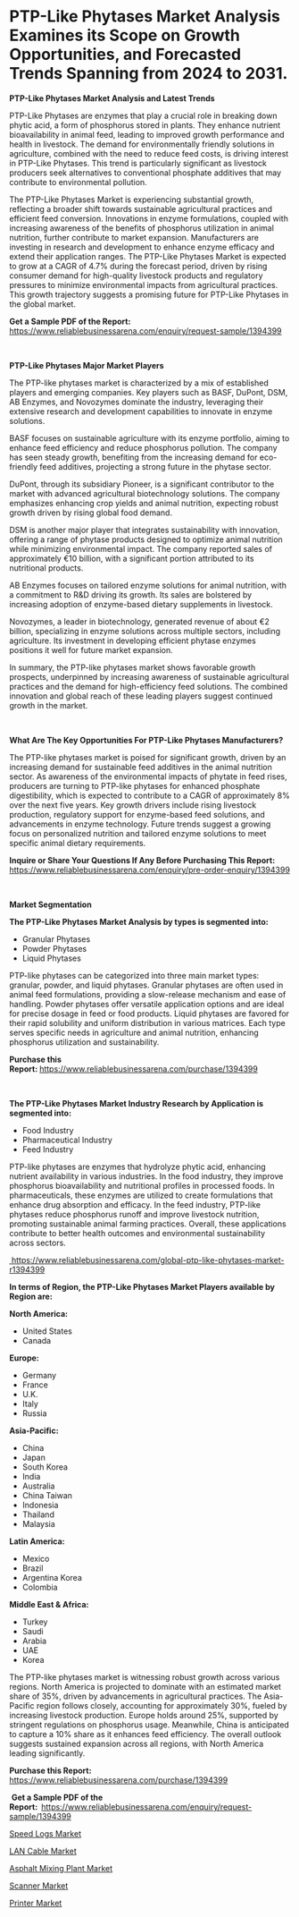 <p><h1>PTP-Like Phytases Market Analysis Examines its Scope on Growth Opportunities, and Forecasted Trends Spanning from 2024 to 2031.</h1></p><p><strong>PTP-Like Phytases Market Analysis and Latest Trends</strong></p>
<p><p>PTP-Like Phytases are enzymes that play a crucial role in breaking down phytic acid, a form of phosphorus stored in plants. They enhance nutrient bioavailability in animal feed, leading to improved growth performance and health in livestock. The demand for environmentally friendly solutions in agriculture, combined with the need to reduce feed costs, is driving interest in PTP-Like Phytases. This trend is particularly significant as livestock producers seek alternatives to conventional phosphate additives that may contribute to environmental pollution.</p><p>The PTP-Like Phytases Market is experiencing substantial growth, reflecting a broader shift towards sustainable agricultural practices and efficient feed conversion. Innovations in enzyme formulations, coupled with increasing awareness of the benefits of phosphorus utilization in animal nutrition, further contribute to market expansion. Manufacturers are investing in research and development to enhance enzyme efficacy and extend their application ranges. The PTP-Like Phytases Market is expected to grow at a CAGR of 4.7% during the forecast period, driven by rising consumer demand for high-quality livestock products and regulatory pressures to minimize environmental impacts from agricultural practices. This growth trajectory suggests a promising future for PTP-Like Phytases in the global market.</p></p>
<p><strong>Get a Sample PDF of the Report:&nbsp;</strong> <a href="https://www.reliablebusinessarena.com/enquiry/request-sample/1394399?utm_campaign=1579&utm_medium=2&utm_source=Github&utm_content=ia&utm_term=18102024&utm_id=ptp-like-phytases">https://www.reliablebusinessarena.com/enquiry/request-sample/1394399</a></p>
<p>&nbsp;</p>
<p><strong>PTP-Like Phytases Major Market Players</strong></p>
<p><p>The PTP-like phytases market is characterized by a mix of established players and emerging companies. Key players such as BASF, DuPont, DSM, AB Enzymes, and Novozymes dominate the industry, leveraging their extensive research and development capabilities to innovate in enzyme solutions.</p><p>BASF focuses on sustainable agriculture with its enzyme portfolio, aiming to enhance feed efficiency and reduce phosphorus pollution. The company has seen steady growth, benefiting from the increasing demand for eco-friendly feed additives, projecting a strong future in the phytase sector.</p><p>DuPont, through its subsidiary Pioneer, is a significant contributor to the market with advanced agricultural biotechnology solutions. The company emphasizes enhancing crop yields and animal nutrition, expecting robust growth driven by rising global food demand.</p><p>DSM is another major player that integrates sustainability with innovation, offering a range of phytase products designed to optimize animal nutrition while minimizing environmental impact. The company reported sales of approximately €10 billion, with a significant portion attributed to its nutritional products.</p><p>AB Enzymes focuses on tailored enzyme solutions for animal nutrition, with a commitment to R&D driving its growth. Its sales are bolstered by increasing adoption of enzyme-based dietary supplements in livestock.</p><p>Novozymes, a leader in biotechnology, generated revenue of about €2 billion, specializing in enzyme solutions across multiple sectors, including agriculture. Its investment in developing efficient phytase enzymes positions it well for future market expansion.</p><p>In summary, the PTP-like phytases market shows favorable growth prospects, underpinned by increasing awareness of sustainable agricultural practices and the demand for high-efficiency feed solutions. The combined innovation and global reach of these leading players suggest continued growth in the market.</p></p>
<p>&nbsp;</p>
<p><strong>What Are The Key Opportunities For PTP-Like Phytases Manufacturers?</strong></p>
<p><p>The PTP-like phytases market is poised for significant growth, driven by an increasing demand for sustainable feed additives in the animal nutrition sector. As awareness of the environmental impacts of phytate in feed rises, producers are turning to PTP-like phytases for enhanced phosphate digestibility, which is expected to contribute to a CAGR of approximately 8% over the next five years. Key growth drivers include rising livestock production, regulatory support for enzyme-based feed solutions, and advancements in enzyme technology. Future trends suggest a growing focus on personalized nutrition and tailored enzyme solutions to meet specific animal dietary requirements.</p></p>
<p><strong>Inquire or Share Your Questions If Any Before Purchasing This Report:</strong> <a href="https://www.reliablebusinessarena.com/enquiry/pre-order-enquiry/1394399?utm_campaign=1579&utm_medium=2&utm_source=Github&utm_content=ia&utm_term=18102024&utm_id=ptp-like-phytases">https://www.reliablebusinessarena.com/enquiry/pre-order-enquiry/1394399</a></p>
<p>&nbsp;</p>
<p><strong>Market Segmentation</strong></p>
<p><strong>The PTP-Like Phytases Market Analysis by types is segmented into:</strong></p>
<p><ul><li>Granular Phytases</li><li>Powder Phytases</li><li>Liquid Phytases</li></ul></p>
<p><p>PTP-like phytases can be categorized into three main market types: granular, powder, and liquid phytases. Granular phytases are often used in animal feed formulations, providing a slow-release mechanism and ease of handling. Powder phytases offer versatile application options and are ideal for precise dosage in feed or food products. Liquid phytases are favored for their rapid solubility and uniform distribution in various matrices. Each type serves specific needs in agriculture and animal nutrition, enhancing phosphorus utilization and sustainability.</p></p>
<p><strong>Purchase this Report:&nbsp;</strong><a href="https://www.reliablebusinessarena.com/purchase/1394399?utm_campaign=1579&utm_medium=2&utm_source=Github&utm_content=ia&utm_term=18102024&utm_id=ptp-like-phytases">https://www.reliablebusinessarena.com/purchase/1394399</a></p>
<p>&nbsp;</p>
<p><strong>The PTP-Like Phytases Market Industry Research by Application is segmented into:</strong></p>
<p><ul><li>Food Industry</li><li>Pharmaceutical Industry</li><li>Feed Industry</li></ul></p>
<p><p>PTP-like phytases are enzymes that hydrolyze phytic acid, enhancing nutrient availability in various industries. In the food industry, they improve phosphorus bioavailability and nutritional profiles in processed foods. In pharmaceuticals, these enzymes are utilized to create formulations that enhance drug absorption and efficacy. In the feed industry, PTP-like phytases reduce phosphorus runoff and improve livestock nutrition, promoting sustainable animal farming practices. Overall, these applications contribute to better health outcomes and environmental sustainability across sectors.</p></p>
<p><a href="https://www.reliablebusinessarena.com/global-ptp-like-phytases-market-r1394399?utm_campaign=1579&utm_medium=2&utm_source=Github&utm_content=ia&utm_term=18102024&utm_id=ptp-like-phytases">&nbsp;https://www.reliablebusinessarena.com/global-ptp-like-phytases-market-r1394399</a></p>
<p><strong>In terms of Region, the PTP-Like Phytases Market Players available by Region are:</strong></p>
<p>
    <p> <strong> North America: </strong>
        <ul>
            <li>United States</li>
            <li>Canada</li>
        </ul>
        </p> 
    <p> <strong> Europe: </strong>
        <ul>
            <li>Germany</li>
            <li>France</li>
            <li>U.K.</li>
            <li>Italy</li>
            <li>Russia</li>
        </ul>
        </p> 
    <p> <strong> Asia-Pacific: </strong>
        <ul>
            <li>China</li>
            <li>Japan</li>
            <li>South Korea</li>
            <li>India</li>
            <li>Australia</li>
            <li>China Taiwan</li>
            <li>Indonesia</li>
            <li>Thailand</li>
            <li>Malaysia</li>
        </ul>
        </p> 
    <p> <strong> Latin America: </strong>
        <ul>
            <li>Mexico</li>
            <li>Brazil</li>
            <li>Argentina Korea</li>
            <li>Colombia</li>
        </ul>
        </p> 
    <p> <strong> Middle East & Africa: </strong>
        <ul>
            <li>Turkey</li>
            <li>Saudi</li>
            <li>Arabia</li>
            <li>UAE</li>
            <li>Korea</li>
        </ul>
    </p>
    </p>
<p><p>The PTP-like phytases market is witnessing robust growth across various regions. North America is projected to dominate with an estimated market share of 35%, driven by advancements in agricultural practices. The Asia-Pacific region follows closely, accounting for approximately 30%, fueled by increasing livestock production. Europe holds around 25%, supported by stringent regulations on phosphorus usage. Meanwhile, China is anticipated to capture a 10% share as it enhances feed efficiency. The overall outlook suggests sustained expansion across all regions, with North America leading significantly.</p></p>
<p><strong>Purchase this Report: </strong><a href="https://www.reliablebusinessarena.com/purchase/1394399?utm_campaign=1579&utm_medium=2&utm_source=Github&utm_content=ia&utm_term=18102024&utm_id=ptp-like-phytases">https://www.reliablebusinessarena.com/purchase/1394399</a></p>
<p>&nbsp;<strong>Get a Sample PDF of the Report:&nbsp;&nbsp;</strong><a href="https://www.reliablebusinessarena.com/enquiry/request-sample/1394399?utm_campaign=1579&utm_medium=2&utm_source=Github&utm_content=ia&utm_term=18102024&utm_id=ptp-like-phytases">https://www.reliablebusinessarena.com/enquiry/request-sample/1394399</a></p>
<p><strong></strong></p>
<p><p><a href="https://issuu.com/reportprime-2/docs/speed-logs-market-size-2030.pptx_a11c78053fa776?utm_campaign=1579&utm_medium=2&utm_source=Github&utm_content=ia&utm_term=18102024&utm_id=ptp-like-phytases">Speed Logs Market</a></p><p><a href="https://www.linkedin.com/pulse/lan-cable-market-trends-detailed-study-its-segmentation-analyzing-xksnf?utm_campaign=1579&utm_medium=2&utm_source=Github&utm_content=ia&utm_term=18102024&utm_id=ptp-like-phytases">LAN Cable Market</a></p><p><a href="https://www.linkedin.com/pulse/asphalt-mixing-plant-industry-forecast-market-shifts-8d4kc?utm_campaign=1579&utm_medium=2&utm_source=Github&utm_content=ia&utm_term=18102024&utm_id=ptp-like-phytases">Asphalt Mixing Plant Market</a></p><p><a href="https://www.linkedin.com/pulse/scanner-market-investigation-industry-evolution-forecast-ajczf?utm_campaign=1579&utm_medium=2&utm_source=Github&utm_content=ia&utm_term=18102024&utm_id=ptp-like-phytases">Scanner Market</a></p><p><a href="https://www.linkedin.com/pulse/printer-market-opportunities-emerging-global-trends-shifts-zkdrf?utm_campaign=1579&utm_medium=2&utm_source=Github&utm_content=ia&utm_term=18102024&utm_id=ptp-like-phytases">Printer Market</a></p></p>